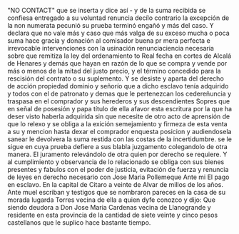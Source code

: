 "NO CONTACT"
que se inserta y dice así - y de la suma recibida se confiesa entregado a su voluntad renuncia decílo contrario la excepción de la non numerata pecunió su prueba terminó engañó y más del caso. Y declara que no vale más y caso que más valga de su exceso
mucha o poca suma hace gracia y donación al comisador buena pr mera perfecta e irrevocable intervenciones con la usinación renunciaciencia necesaria sobre que remitiza la ley del ordenamiento
to Real fecha en cortes de Alcalá de Henares y demás que hayan en razón de lo que se compra y vende por más o menos de la mitad del justo precio, y el término concedido para la rescisión del contrato o su suplemento. Y se desiste y aparta del derecho de acción
propiedad dominio y señorío que a dicho esclavo tenía adquirido y todos con el de patronato y demas que le pertenezcan los cedereñuncia y traspasa en el comprador y sus herederos y sus descendientes
Sopres que en señal de posesión y papa título de ella afavor esta escritura por la que ha deser visto haberla adquirida sin que necesite de otro acto de aprensión de que lo relexo y se obliga a la exición semejamiento y firmeza de esta venta a su
y mencion hasta dexar el comprador enquesta posicion y audiendosela sanear le devolvera la suma restida con las costas de la incertidumbre. se le sigue en cuya prueba defiere a sus blabla juzgamento colegandolo de otra manera.
El juramento relevándolo de otra quien por derecho se requiere. Y al cumplimiento y observancia de lo relacionado se obliga con sus bienes presentes y fabulos con el poder de justicia, evitación de fuerza y renuncia de leyes en derecho necesario con
Jose Maria Pollemeque
Ante mi
El pago en esclavo.
En la capital de Citaro a veinte de Alvar de millos de los años. Ante muel escriban y testigos que se nombraron pareces en la casa de su morada lugarda Torres vecina de ella a quien dyfe conozco y dijo: Que siendo deudora a Don Jose Maria Cardenas vecina de
Llanogrande y residente en esta provincia de la cantidad de siete veinte y cinco pesos castellanos que le suplico hace bastante tiempo.